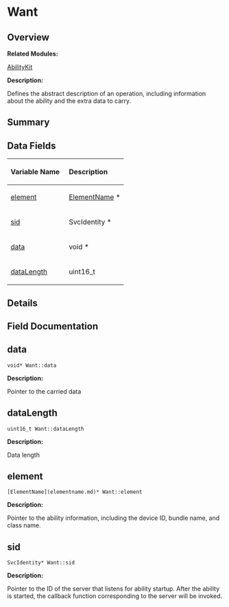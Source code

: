 # Want<a name="EN-US_TOPIC_0000001055039558"></a>

## **Overview**<a name="section1213502433093537"></a>

**Related Modules:**

[AbilityKit](abilitykit.md)

**Description:**

Defines the abstract description of an operation, including information about the ability and the extra data to carry. 

## **Summary**<a name="section660161946093537"></a>

## Data Fields<a name="pub-attribs"></a>

<a name="table1142858405093537"></a>
<table><thead align="left"><tr id="row2123467526093537"><th class="cellrowborder" valign="top" width="50%" id="mcps1.1.3.1.1"><p id="p310873626093537"><a name="p310873626093537"></a><a name="p310873626093537"></a>Variable Name</p>
</th>
<th class="cellrowborder" valign="top" width="50%" id="mcps1.1.3.1.2"><p id="p1167934680093537"><a name="p1167934680093537"></a><a name="p1167934680093537"></a>Description</p>
</th>
</tr>
</thead>
<tbody><tr id="row1117687800093537"><td class="cellrowborder" valign="top" width="50%" headers="mcps1.1.3.1.1 "><p id="p564909556093537"><a name="p564909556093537"></a><a name="p564909556093537"></a><a href="want.md#a0ca9d0b3a71d92dec9a14468787afbf8">element</a></p>
</td>
<td class="cellrowborder" valign="top" width="50%" headers="mcps1.1.3.1.2 "><p id="p312199064093537"><a name="p312199064093537"></a><a name="p312199064093537"></a><a href="elementname.md">ElementName</a> * </p>
</td>
</tr>
<tr id="row1039094166093537"><td class="cellrowborder" valign="top" width="50%" headers="mcps1.1.3.1.1 "><p id="p661288433093537"><a name="p661288433093537"></a><a name="p661288433093537"></a><a href="want.md#a08a6438e5a2630cbefde052834869b3c">sid</a></p>
</td>
<td class="cellrowborder" valign="top" width="50%" headers="mcps1.1.3.1.2 "><p id="p416990508093537"><a name="p416990508093537"></a><a name="p416990508093537"></a>SvcIdentity * </p>
</td>
</tr>
<tr id="row2071984267093537"><td class="cellrowborder" valign="top" width="50%" headers="mcps1.1.3.1.1 "><p id="p111140556093537"><a name="p111140556093537"></a><a name="p111140556093537"></a><a href="want.md#a47c0d5e886bb5cb0b7c9fdb32fa903fa">data</a></p>
</td>
<td class="cellrowborder" valign="top" width="50%" headers="mcps1.1.3.1.2 "><p id="p1038422073093537"><a name="p1038422073093537"></a><a name="p1038422073093537"></a>void * </p>
</td>
</tr>
<tr id="row1096945539093537"><td class="cellrowborder" valign="top" width="50%" headers="mcps1.1.3.1.1 "><p id="p939246477093537"><a name="p939246477093537"></a><a name="p939246477093537"></a><a href="want.md#a9175a7f7f1c7d84e11042b2d17a2d3f4">dataLength</a></p>
</td>
<td class="cellrowborder" valign="top" width="50%" headers="mcps1.1.3.1.2 "><p id="p113191417093537"><a name="p113191417093537"></a><a name="p113191417093537"></a>uint16_t </p>
</td>
</tr>
</tbody>
</table>

## **Details**<a name="section802818219093537"></a>

## **Field Documentation**<a name="section1092664135093537"></a>

## data<a name="a47c0d5e886bb5cb0b7c9fdb32fa903fa"></a>

```
void* Want::data
```

 **Description:**

Pointer to the carried data 

## dataLength<a name="a9175a7f7f1c7d84e11042b2d17a2d3f4"></a>

```
uint16_t Want::dataLength
```

 **Description:**

Data length 

## element<a name="a0ca9d0b3a71d92dec9a14468787afbf8"></a>

```
[ElementName](elementname.md)* Want::element
```

 **Description:**

Pointer to the ability information, including the device ID, bundle name, and class name. 

## sid<a name="a08a6438e5a2630cbefde052834869b3c"></a>

```
SvcIdentity* Want::sid
```

 **Description:**

Pointer to the ID of the server that listens for ability startup. After the ability is started, the callback function corresponding to the server will be invoked. 

